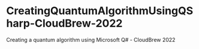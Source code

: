 # CreatingQuantumAlgorithmUsingQSharp-CloudBrew-2022
Creating a quantum algorithm using Microsoft Q# - CloudBrew 2022
